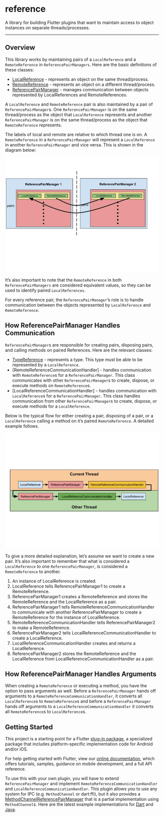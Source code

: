 # reference

A library for building Flutter plugins that want to maintain access to object instances on separate threads/processes.

---

## Overview

This library works by maintaining pairs of a `LocalReference` and a `RemoteReference` in
`ReferencePairManagers`. Here are the basic definitions of these classes:
* [LocalReference] - represents an object on the same thread/process.
* [RemoteReference] - represents an object on a different thread/process.
* [ReferencePairManager] - manages communication between objects represented by LocalReferences and
RemoteReferences.

A `LocalReference` and `RemoteReference` pair is also maintained by a pair of
`ReferencePairManager`s. One `ReferencePairManager` is on the same thread/process as the object that
`LocalReference` represents and another `ReferencePairManager` is on the same thread/process as the
object that `RemoteReference` represents.

The labels of local and remote are relative to which thread one is on. A `RemoteReference` in a
`ReferencePairManager` will represent a `LocalReference` in another `ReferencePairManager` and vice
versa. This is shown in the diagram below:

<img src="https://raw.githubusercontent.com/bparrishMines/penguin/master/readme_images/reference/reference_architecture.jpg" alt="Reference Architecture" />

It’s also important to note that the `RemoteReference` in both `ReferencePairManagers` are
considered equivalent values, so they can be used to identify paired `LocalReferences`.

For every reference pair, the `ReferencePairManager`’s role is to handle communication between the
objects represented by `LocalReference` and `RemoteReference`.

## How ReferencePairManager Handles Communication

`ReferencePairManager`s are responsible for creating pairs, disposing pairs, and calling methods on
paired References. Here are the relevant classes:
* [TypeReference] - represents a type. This type must be able to be represented by a `LocalReference`.
* [RemoteReferenceCommunicationHandler] - handles communication with `RemoteReference`s for a
`ReferencePairManager`. This class communicates with other `ReferencePairManager`s to create,
dispose, or execute methods on `RemoteReference`s.
* [LocalReferenceCommunicationHandler] - handles communication with `LocalReference`s for a
`ReferencePairManager`. This class handles communication from other `ReferencePairManager`s to
create, dispose, or execute methods for a `LocalReference`.

Below is the typical flow for either creating a pair, disposing of a pair, or a `LocalReference`
calling a method on it’s paired `RemoteReference`. A detailed example follows.

<img src="https://raw.githubusercontent.com/bparrishMines/penguin/master/readme_images/reference/reference_flow.jpg" alt="Reference Architecture" />

To give a more detailed explanation, let’s assume we want to create a new pair. It’s also important
to remember that what is considered a `LocalReference` to one `ReferencePairManager`, is considered
a `RemoteReference` to another.

1. An instance of LocalReference is created.
1. LocalReference tells ReferencePairManager1 to create a RemoteReference.
1. ReferencePairManager1 creates a RemoteReference and stores the RemoteReference and the LocalReference as a pair.
1. ReferencePairManager1 tells RemoteReferenceCommunicationHandler to communicate with another ReferencePairManager to create a RemoteReference for the instance of LocalReference.
1. RemoteReferenceCommunicationHandler tells ReferencePairManager2 to make a RemoteReference.
1. ReferencePairManager2 tells LocalReferenceCommunicationHandler to create a LocalReference.
1. LocalReferenceCommunicationHandler creates and returns a LocalReference.
1. ReferencePairManager2 stores the RemoteReference and the LocalReference from LocalReferenceCommunicationHandler as a pair.

## How ReferencePairManager Handles Arguments

When creating a `RemoteReference` or executing a method, you have the option to pass arguments as
well. Before a `ReferencePairManager` hands off arguments to a
`RemoteReferenceCommunicationHandler`, it converts all `LocalReference`s to `RemoteReference`s and
before a `ReferencePairManager` hands off arguments to a `LocalReferenceCommunicationHandler` it
converts all `RemoteReference`s to `LocalReference`s.

## Getting Started

This project is a starting point for a Flutter
[plug-in package](https://flutter.dev/developing-packages/),
a specialized package that includes platform-specific implementation code for
Android and/or iOS.

For help getting started with Flutter, view our 
[online documentation](https://flutter.dev/docs), which offers tutorials, 
samples, guidance on mobile development, and a full API reference.

To use this with your own plugin, you will have to extend `ReferencePairManager` and implement
`RemoteReferenceCommunicationHandler` and `LocalReferenceCommunicationHandler`. This plugin allows
you to use any system for IPC (e.g. `MethodChannel` or dart:ffi), but it also provides a
[MethodChannelReferencePairManager] that is a partial implementation using `MethodChannel`s.
Here are the latest example implementations for
[Dart](https://github.com/bparrishMines/penguin/blob/master/reference/lib/src/template/src/template.g.dart)
and [Java](https://github.com/bparrishMines/penguin/blob/master/reference/android/src/main/java/github/penguin/reference/templates/GeneratedReferencePairManager.java).

<!-- Links -->
[LocalReference]: https://pub.dev/documentation/reference/latest/reference/LocalReference-class.html
[RemoteReference]: https://pub.dev/documentation/reference/latest/reference/RemoteReference-class.html
[TypeReference]: https://pub.dev/documentation/reference/latest/reference/TypeReference-class.html
[ReferencePairManager]: https://pub.dev/documentation/reference/latest/reference/ReferencePairManager-class.html
[LocalReferenceCommuniationHandler]: https://pub.dev/documentation/reference/latest/reference/LocalReferenceCommuniationHandler-class.html
[RemoteReferenceCommuniationHandler]: https://pub.dev/documentation/reference/latest/reference/RemoteReferenceCommuniationHandler-class.html
[MethodChannelReferencePairManager]: https://pub.dev/documentation/reference/latest/reference/MethodChannelReferencePairManager-class.html
